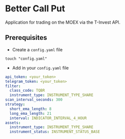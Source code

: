 # Better Call Put
Application for trading on the MOEX via the T-Invest API.
## Prerequisites
* Create a `config.yaml` file
```
touch "config.yaml"
```
* Add in your `config.yaml` file
```yaml
api_token: <your_token>
telegram_token: <your_token>
filter:
  class_code: TQBR
  instrument_type: INSTRUMENT_TYPE_SHARE
scan_interval_seconds: 300
strategy:
  short_ema_length: 8
  long_ema_length: 21
  interval: INDICATOR_INTERVAL_4_HOUR
assets:
  instrument_type: INSTRUMENT_TYPE_SHARE
  instrument_status: INSTRUMENT_STATUS_BASE
```